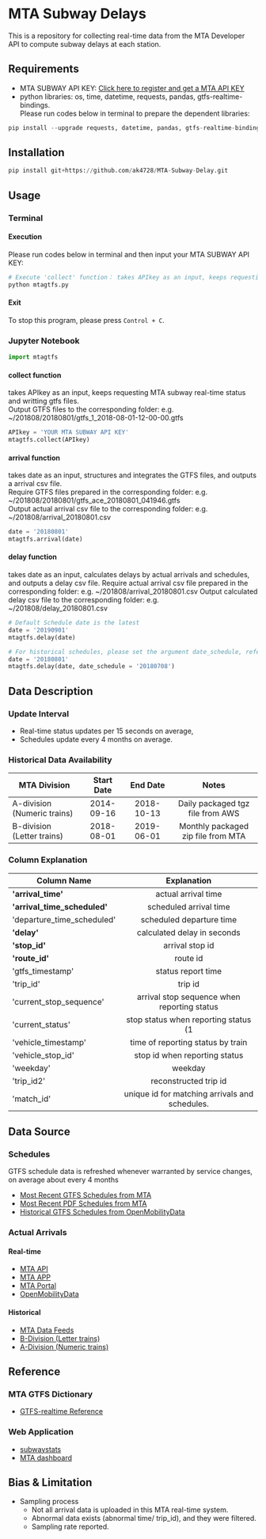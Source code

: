 # MTA Subway Delays
This is a repository for collecting real-time data from the MTA Developer API to compute subway delays at each station.

## Requirements
- MTA SUBWAY API KEY: [Click here to register and get a MTA API KEY](https://datamine.mta.info/user/register)
- python libraries: os, time, datetime, requests, pandas, gtfs-realtime-bindings.  
Please run codes below in terminal to prepare the dependent libraries:  
``` python
pip install --upgrade requests, datetime, pandas, gtfs-realtime-bindings
```

## Installation
``` python
pip install git+https://github.com/ak4728/MTA-Subway-Delay.git
```

## Usage
### Terminal
#### Execution
Please run codes below in terminal and then input your MTA SUBWAY API KEY:
```python
# Execute 'collect' function： takes APIkey as an input, keeps requesting MTA subway real-time status and writting gtfs files.
python mtagtfs.py
```

#### Exit
To stop this program, please press ```Control + C```.

### Jupyter Notebook
``` python
import mtagtfs
```
#### collect function
takes APIkey as an input, keeps requesting MTA subway real-time status and writting gtfs files.  
Output GTFS files to the corresponding folder: e.g. ~/201808/20180801/gtfs_1_2018-08-01-12-00-00.gtfs
``` python
APIkey = 'YOUR MTA SUBWAY API KEY'
mtagtfs.collect(APIkey)
```
#### arrival function
takes date as an input, structures and integrates the GTFS files, and outputs a arrival csv file.  
Require GTFS files prepared in the corresponding folder: e.g. ~/201808/20180801/gtfs_ace_20180801_041946.gtfs  
Output actual arrival csv file to the corresponding folder: e.g. ~/201808/arrival_20180801.csv
``` python
date = '20180801'
mtagtfs.arrival(date)
```

#### delay function
takes date as an input, calculates delays by actual arrivals and schedules, and outputs a delay csv file.
Require actual arrival csv file prepared in the corresponding folder: e.g. ~/201808/arrival_20180801.csv
Output calculated delay csv file to the corresponding folder: e.g. ~/201808/delay_20180801.csv
``` python
# Default Schedule date is the latest
date = '20190901'
mtagtfs.delay(date)

# For historical schedules, please set the argument date_schedule, refer to: https://transitfeeds.com/p/mta/79:
date = '20180801'
mtagtfs.delay(date, date_schedule = '20180708')
```
## Data Description
### Update Interval
- Real-time status updates per 15 seconds on average,
- Schedules update every 4 months on average.

### Historical Data Availability
| MTA Division | Start Date |	End Date	| Notes |
| ------------- |:-------------:| :-------------:| :-------------:|
|A-division (Numeric trains)|2014-09-16|2018-10-13|Daily packaged tgz file from AWS |
|B-division  (Letter trains)|2018-08-01|2019-06-01|Monthly packaged zip file from MTA|


### Column Explanation
| Column Name | Explanation |
| ------------- |:-------------:|
|**'arrival_time'**|actual arrival time|
|**'arrival_time_scheduled'**|scheduled arrival time|
|'departure_time_scheduled'|scheduled departure time|
|**'delay'**|calculated delay in seconds|
|**'stop_id'**|arrival stop id|
|**'route_id'**|route id|
|'gtfs_timestamp'|status report time|
|'trip_id'|trip id|
|'current_stop_sequence'|arrival stop sequence when reporting status|
|'current_status'|stop status when reporting status (1|STOPPED_AT| 2||IN_TRANSIT_TO)|
|'vehicle_timestamp'|time of reporting status by train|
|'vehicle_stop_id'|stop id when reporting status|
|'weekday'|weekday|
|'trip_id2'|reconstructed trip id|
|'match_id'|unique id for matching arrivals and schedules.



## Data Source
### Schedules
GTFS schedule data is refreshed whenever warranted by service changes, on average about every 4 months
- [Most Recent GTFS Schedules from MTA](http://web.mta.info/developers/data/nyct/subway/google_transit.zip)
- [Most Recent PDF Schedules from MTA](https://new.mta.info/schedules)
- [Historical GTFS Schedules from OpenMobilityData](https://transitfeeds.com/p/mta/79)

### Actual Arrivals
#### Real-time
- [MTA API](http://datamine.mta.info/list-of-feeds)
- [MTA APP](http://subwaytime.mta.info/)
- [MTA Portal](https://new.mta.info/)
- [OpenMobilityData](https://transitfeeds.com/p/mta/234)

#### Historical
- [MTA Data Feeds](http://web.mta.info/developers/developer-data-terms.html#data)
- [B-Division (Letter trains)](http://web.mta.info/developers/data/archives.html)
- [A-Division (Numeric trains)](https://datamine-history.s3.amazonaws.com/index.html)
## Reference
### MTA GTFS Dictionary
- [GTFS-realtime Reference](http://datamine.mta.info/sites/all/files/pdfs/GTFS-Realtime-NYC-Subway%20version%201%20dated%207%20Sep.pdf)

### Web Application
- [subwaystats](http://subwaystats.com/)
- [MTA dashboard](http://dashboard.mta.info/)

## Bias & Limitation
- Sampling process
  - Not all arrival data is uploaded in this MTA real-time system.
  - Abnormal data exists (abnormal time/ trip_id), and they were filtered.
  - Sampling rate reported.
